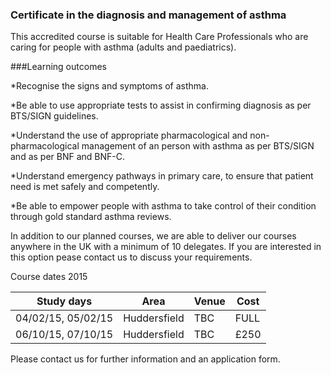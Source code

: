 ### Certificate in the diagnosis and management of asthma

This accredited course is suitable for Health Care Professionals who are caring for people with asthma (adults and paediatrics).

###Learning outcomes

*Recognise the signs and symptoms of asthma.

*Be able to use appropriate tests to assist in confirming diagnosis as per BTS/SIGN guidelines.

*Understand the use of appropriate pharmacological and non-pharmacological management of an person with asthma as per BTS/SIGN  and as per BNF and BNF-C.

*Understand emergency pathways in primary care, to ensure that patient need is met safely and competently.

*Be able to empower people with asthma to take control of their condition through gold standard asthma reviews.


In addition to our planned courses, we are able to deliver our courses anywhere in the UK with a minimum of 10 delegates. If you are interested in this option pease contact us to discuss your requirements.

Course dates 2015

|Study days	    |	Area       |Venue  |Cost |	
|-------------------|--------------|-------|---- |
|04/02/15, 05/02/15 |Huddersfield  |TBC	   |FULL |
|06/10/15, 07/10/15 |Huddersfield  |TBC	   |£250 |

Please contact us for further information and an application form.


